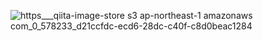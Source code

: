 ![https___qiita-image-store s3 ap-northeast-1 amazonaws com_0_578233_d21ccfdc-ecd6-28dc-c40f-c8d0beac1284](https://user-images.githubusercontent.com/53788311/82308999-82e45880-99fd-11ea-9b6d-48a0fc380e8a.jpeg)

